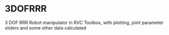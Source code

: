 # 3DOFRRR
3 DOF RRR Robot manipulator in RVC Toolbox, with plotting, joint parameter sliders and some other data calculated
